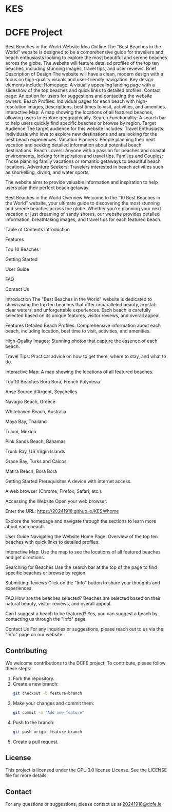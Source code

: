 # KES
# DCFE Project

Best Beaches in the World Website Idea Outline The "Best Beaches in the World" website is designed to be a comprehensive guide for travellers and beach enthusiasts looking to explore the most beautiful and serene beaches across the globe. The website will feature detailed profiles of the top ten beaches, including stunning images, travel tips, and user reviews. Brief Description of Design The website will have a clean, modern design with a focus on high-quality visuals and user-friendly navigation. Key design elements include: Homepage: A visually appealing landing page with a slideshow of the top beaches and quick links to detailed profiles. Contact page: An option for users for suggestions and contacting the website owners. Beach Profiles: Individual pages for each beach with high-resolution images, descriptions, best times to visit, activities, and amenities. Interactive Map: A map showing the locations of all featured beaches, allowing users to explore geographically. Search Functionality: A search bar to help users quickly find specific beaches or browse by region. Target Audience The target audience for this website includes: Travel Enthusiasts: Individuals who love to explore new destinations and are looking for the best beach experiences. Vacation Planners: People planning their next vacation and seeking detailed information about potential beach destinations. Beach Lovers: Anyone with a passion for beaches and coastal environments, looking for inspiration and travel tips. Families and Couples: Those planning family vacations or romantic getaways to beautiful beach locations. Adventure Seekers: Travelers interested in beach activities such as snorkelling, diving, and water sports.

The website aims to provide valuable information and inspiration to help users plan their perfect beach getaway.

Best Beaches in the World
Overview
Welcome to the "10 Best Beaches in the World" website, your ultimate guide to discovering the most stunning and serene beaches across the globe. Whether you're planning your next vacation or just dreaming of sandy shores, our website provides detailed information, breathtaking images, and travel tips for each featured beach.

Table of Contents
Introduction

Features

Top 10 Beaches

Getting Started

User Guide

FAQ

Contact Us

Introduction
The "Best Beaches in the World" website is dedicated to showcasing the top ten beaches that offer unparalleled beauty, crystal-clear waters, and unforgettable experiences. Each beach is carefully selected based on its unique features, visitor reviews, and overall appeal.

Features
Detailed Beach Profiles: Comprehensive information about each beach, including location, best time to visit, activities, and amenities.

High-Quality Images: Stunning photos that capture the essence of each beach.

Travel Tips: Practical advice on how to get there, where to stay, and what to do.

Interactive Map: A map showing the locations of all featured beaches.

Top 10 Beaches
Bora Bora, French Polynesia

Anse Source d'Argent, Seychelles

Navagio Beach, Greece

Whitehaven Beach, Australia

Maya Bay, Thailand

Tulum, Mexico

Pink Sands Beach, Bahamas

Trunk Bay, US Virgin Islands

Grace Bay, Turks and Caicos

Matira Beach, Bora Bora

Getting Started
Prerequisites
A device with internet access.

A web browser (Chrome, Firefox, Safari, etc.).

Accessing the Website
Open your web browser.

Enter the URL: https://20241918.github.io/KES/#home

Explore the homepage and navigate through the sections to learn more about each beach.

User Guide
Navigating the Website
Home Page: Overview of the top ten beaches with quick links to detailed profiles.

Interactive Map: Use the map to see the locations of all featured beaches and get directions.

Searching for Beaches
Use the search bar at the top of the page to find specific beaches or browse by region.

Submitting Reviews
Click on the "Info" button to share your thoughts and experiences.

FAQ
How are the beaches selected?
Beaches are selected based on their natural beauty, visitor reviews, and overall appeal.

Can I suggest a beach to be featured?
Yes, you can suggest a beach by contacting us through the "Info" page.

Contact Us
For any inquiries or suggestions, please reach out to us via the "Info" page on our website.

## Contributing
We welcome contributions to the DCFE project! To contribute, please follow these steps:

1. Fork the repository.
2. Create a new branch:
    ```bash
    git checkout -b feature-branch
    ```
3. Make your changes and commit them:
    ```bash
    git commit -m "Add new feature"
    ```
4. Push to the branch:
    ```bash
    git push origin feature-branch
    ```
5. Create a pull request.

## License
This project is licensed under the GPL-3.0 license License. See the LICENSE file for more details.

## Contact
For any questions or suggestions, please contact us at 20241918@dcfe.ie



